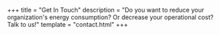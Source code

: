 +++
title = "Get In Touch"
description = "Do you want to reduce your organization's energy consumption? Or decrease your operational cost? Talk to us!"
template = "contact.html"
+++
